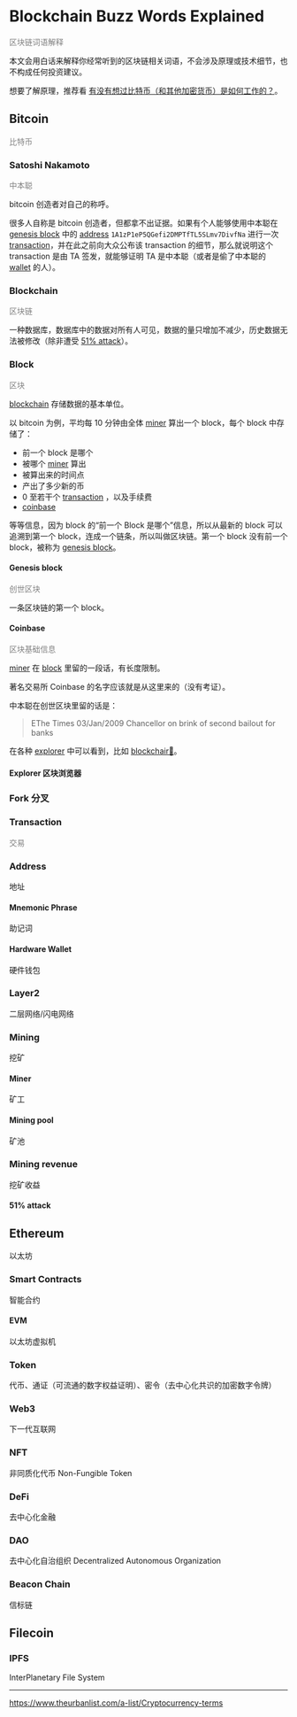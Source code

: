 # Blockchain Buzz Words Explained

<span style='color: gray'>区块链词语解释</span>

本文会用白话来解释你经常听到的区块链相关词语，不会涉及原理或技术细节，也不构成任何投资建议。

想要了解原理，推荐看 [有没有想过比特币（和其他加密货币）是如何工作的？](https://www.youtube.com/watch?v=bBC-nXj3Ng4)。

## Bitcoin

<span style='color: gray'>比特币</span>

### Satoshi Nakamoto

<span style='color: gray'>中本聪</span>

bitcoin 创造者对自己的称呼。

很多人自称是 bitcoin 创造者，但都拿不出证据。如果有个人能够使用中本聪在 [genesis block](#genesis_block) 中的 [address](#address) `1A1zP1eP5QGefi2DMPTfTL5SLmv7DivfNa` 进行一次 [transaction](#transaction)，并在此之前向大众公布该 transaction 的细节，那么就说明这个 transaction 是由 TA 签发，就能够证明 TA 是中本聪（或者是偷了中本聪的 [wallet](#wallet) 的人）。

### Blockchain

<span style='color: gray'>区块链</span>

一种数据库，数据库中的数据对所有人可见，数据的量只增加不减少，历史数据无法被修改（除非遭受 [51% attack](#51-attack)）。

### Block

<span style='color: gray'>区块</span>

[blockchain](#blockchain) 存储数据的基本单位。

以 bitcoin 为例，平均每 10 分钟由全体 [miner](#miner) 算出一个 block，每个 block 中存储了：

- 前一个 block 是哪个
- 被哪个 [miner](#miner) 算出
- 被算出来的时间点
- 产出了多少新的币
- 0 至若干个 [transaction](#transaction) ，以及手续费
- [coinbase](#coinbase)

等等信息，因为 block 的“前一个 Block 是哪个”信息，所以从最新的 block 可以追溯到第一个 block，连成一个链条，所以叫做区块链。第一个 block 没有前一个 block，被称为 [genesis block](#genesis_block)。

#### Genesis block

<span style='color: gray'>创世区块</span>

一条区块链的第一个 block。

#### Coinbase

<span style='color: gray'>区块基础信息</span>

[miner](#miner) 在 [block](#block) 里留的一段话，有长度限制。

著名交易所 Coinbase 的名字应该就是从这里来的（没有考证）。

中本聪在创世区块里留的话是：

> EThe Times 03/Jan/2009 Chancellor on brink of second bailout for banks

在各种 [explorer](#explorer) 中可以看到，比如 [blockchair🔗](https://blockchair.com/bitcoin/block/0)。

#### Explorer 区块浏览器

### Fork 分叉

### Transaction

<span style='color: gray'>交易</span>

### Address

地址

#### Mnemonic Phrase

助记词

#### Hardware Wallet

硬件钱包

### Layer2

二层网络/闪电网络

### Mining

挖矿

#### Miner

矿工

#### Mining pool

矿池

### Mining revenue

挖矿收益

#### 51% attack

## Ethereum

以太坊

### Smart Contracts

智能合约

#### EVM

以太坊虚拟机

### Token

代币、通证（可流通的数字权益证明）、密令（去中心化共识的加密数字令牌）

### Web3

下一代互联网

### NFT

非同质化代币 Non-Fungible Token

### DeFi

去中心化金融

### DAO

去中心化自治组织 Decentralized Autonomous Organization

### Beacon Chain

信标链

## Filecoin

### IPFS

InterPlanetary File System

---

https://www.theurbanlist.com/a-list/Cryptocurrency-terms
